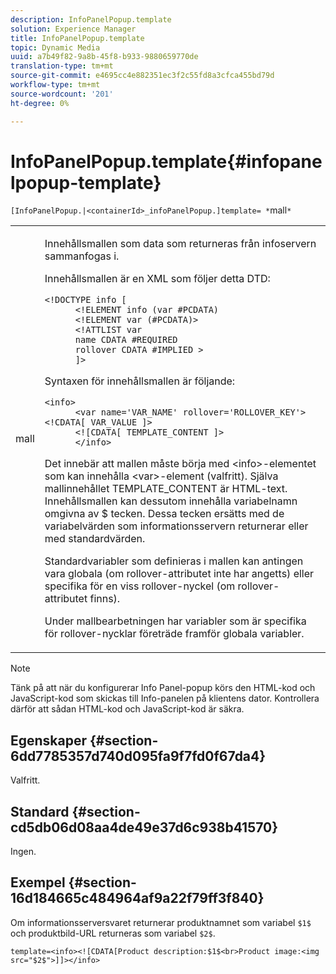 ```yaml
---
description: InfoPanelPopup.template
solution: Experience Manager
title: InfoPanelPopup.template
topic: Dynamic Media
uuid: a7b49f82-9a8b-45f8-b933-9880659770de
translation-type: tm+mt
source-git-commit: e4695cc4e882351ec3f2c55fd8a3cfca455bd79d
workflow-type: tm+mt
source-wordcount: '201'
ht-degree: 0%

---
```



# InfoPanelPopup.template{#infopanelpopup-template}

`[InfoPanelPopup.|<containerId>_infoPanelPopup.]template= *`mall`*`

<table id="table_A6B1B446A7AE4A4A8B552C07EC88E518"> 
 <tbody> 
  <tr> 
   <td> <p> <span class="codeph"><span class="varname"> mall</span></span> </p> </td> 
   <td> <p>Innehållsmallen som data som returneras från infoservern sammanfogas i. </p> <p>Innehållsmallen är en XML som följer detta DTD: </p> <p> <code>&lt;!DOCTYPE&nbsp;info&nbsp;[
      &lt;!ELEMENT&nbsp;info&nbsp;(var&nbsp;#PCDATA)
      &lt;!ELEMENT&nbsp;var&nbsp;(#PCDATA)&gt;
      &lt;!ATTLIST&nbsp;var&nbsp;
      name&nbsp;CDATA&nbsp;#REQUIRED
      rollover&nbsp;CDATA&nbsp;#IMPLIED&nbsp;&gt;
      ]&gt;</code> </p> <p>Syntaxen för innehållsmallen är följande: </p> <p> <code>&lt;info&gt;
      &lt;var&nbsp;name='VAR_NAME'&nbsp;rollover='ROLLOVER_KEY'&gt;&lt;!CDATA[&nbsp;VAR_VALUE&nbsp;]&gt;
      &lt;![CDATA[&nbsp;TEMPLATE_CONTENT&nbsp;]&gt;
      &lt;/info&gt;</code> </p> <p>Det innebär att mallen måste börja med <span class="codeph"> &lt;info&gt;</span>-elementet som kan innehålla <span class="codeph"> &lt;var&gt;</span>-element (valfritt). Själva mallinnehållet <span class="codeph"> TEMPLATE_CONTENT</span> är HTML-text. Innehållsmallen kan dessutom innehålla variabelnamn omgivna av <span class="codeph"> $</span> tecken. Dessa tecken ersätts med de variabelvärden som informationsservern returnerar eller med standardvärden. </p> <p>Standardvariabler som definieras i mallen kan antingen vara globala (om rollover-attributet inte har angetts) eller specifika för en viss rollover-nyckel (om rollover-attributet finns). </p> <p>Under mallbearbetningen har variabler som är specifika för rollover-nycklar företräde framför globala variabler. </p> </td> 
  </tr> 
 </tbody> 
</table>

>[!NOTE]
>
>Tänk på att när du konfigurerar Info Panel-popup körs den HTML-kod och JavaScript-kod som skickas till Info-panelen på klientens dator. Kontrollera därför att sådan HTML-kod och JavaScript-kod är säkra.

## Egenskaper {#section-6dd7785357d740d095fa9f7fd0f67da4}

Valfritt.

## Standard {#section-cd5db06d08aa4de49e37d6c938b41570}

Ingen.

## Exempel {#section-16d184665c484964af9a22f79ff3f840}

Om informationsserversvaret returnerar produktnamnet som variabel `$1$` och produktbild-URL returneras som variabel `$2$`.

`template=<info><![CDATA[Product description:$1$<br>Product image:<img src="$2$">]]></info>`
